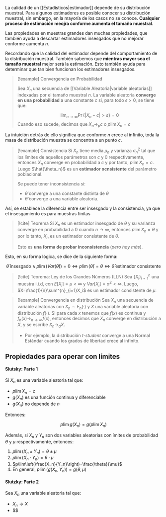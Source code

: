 
La calidad de un [[Estadísticos|estimador]] depende de su distribución muestral. Para algunos estimadores es posible conocer su distribución muestral, sin embargo, en la mayoría de los casos no se conoce.  **Cualquier proceso de estimación meojra conforme aumenta el tamaño muestral**. 

Las propiedades en muestras grandes dan muchas propiedades, que también ayuda a descartar estimadores insesgados que no mejorar conforme aumenta $n$. 

Recordando que la calidad del estimador depende del comportamiento de la distribución muestral. También sabemos que **mientras mayor sea el tamaño muestral** mejor será la estimación. Esto también ayuda para determinar que tan bien funcionan los estimadores insesgados. 

>[!example] Convergencia en Probabilidad 
>
>Sea $X_n$ una secuencia de [[Variable Aleatoria|variable aleatorias]] indexadas por el tamaño muestral $n$. La variable aleatoria **converge en una probabilidad** a una constante $c$ si, para todo $\epsilon>0$, se tiene que: 
>
>$$
\lim _{n \rightarrow \infty} \operatorname{Pr}\left\{\left|X_n-c\right|>\varepsilon\right\}=0$$
 Cuando eso sucede, decimos que $X_n\to_p c$ o $p\lim X_n=c$

La intuición detrás de ello significa que conforme *n* crece al infinito, toda la masa de distribución muestra se concentra a un punto $c$. 

>[!example] Consistencia 
>Si $X_n$ tiene media $\mu_n$ y varianza $\sigma^{2}_{n}$ tal que los límites de aquellos parámetros son $c$ y $0$ respectivamente, entonces $X_n$ converge en probabilidad a $c$ y por tanto, $p\lim X_n=c$. Luego $\hat{\theta_n}$ es un **estimador ocnsistente** del parámetro poblacional. 
>
>Se puede tener inconsistencia si: 
>
>- $\hat{\theta}$ converge a una constante distinta de $\theta$
>- $\hat{\theta}$ converge a una variable aleatoria. 


Así, se establece la diferencia entre ser insesgado y la consistencia, ya que el insesgamiento es para muestras finitas

>[!cite] Teorema 
>Si $X_n$ es un estimador insesgado de $\theta$ y su varianza converge en probabilidad a $0$ cuando $n\to\infty$, entonces $p\lim X_n=\theta$ y por lo tanto, $X_n$ es un estimador consistente de $\theta$. 
>
>Esto es **una forma de probar inconsistencia** (*pero hay más*).


Esto, en su forma lógica, se dice de la siguiente forma: 

$$\hat{\theta}\;\text{insesgado}\;\land\;p\lim(Var(\hat{\theta}))=0\iff p\lim(\hat{\theta})=\theta\iff\hat{\theta}\;\text{estimador consistente}$$

>[!cite] Teorema: Ley de los Grandes Números (LLN)
>Sea $\lbrace X_i\rbrace^{n}_{i=1}$ una muestra i.i.d, con $E[X_i]=\mu<\infty$ y $Var[X_i]=\sigma^2<\infty$. Luego, $X=\frac{1}{n}\sum^{n}_{i=1}X_i$ es un estimador consistente de $\mu$. 

>[!example] Convergencia en distribución 
>Sea $X_n$ una secuencia de variable aleatorias con $X_n\sim F_n(\cdot)$ y $X$ una variable aleatoria con distribución $f(\cdot)$. Si para cada $x$ tenemos que $f(x)$ es continua y $f_n(x)\to_{n\to\infty}f(x)$, entonces decimos que $X_n$ converge en distribución a $X$, y se escribe $X_n\to_d X$. 
>
>- Por ejemplo, la distribución *t-student* converge a una Normal Estándar cuando los grados de libertad crece al infinito. 


## Propiedades para operar con límites 

#### Slutsky: Parte 1 

Si $X_n$ es una variable aleatoria tal que: 

- $p\lim X_n=c$
- $g(X_n)$ es una función continua y diferenciable 
- $g(X_n)$ no depende de $n$

Entonces: 

$$p\lim g(X_n)=g(p\lim X_n)$$

Además, si $X_n$ y $Y_n$ son dos variables aleatorias con ímites de probabilidad $\theta$ y $\mu$ respectivamente, entonces: 

1. $p\lim(X_n\pm Y_n)=\theta\pm\mu$
2. $p\lim(X_n\cdot Y_n)=\theta\cdot\mu$
3. $p\lim\left(\frac{X_n}{Y_n}\right)=\frac{\theta}{\mu}$
4. En general, $p\lim (g(X_n, Y_n))=g(\theta, \mu)$ 

#### Slutzky: Parte 2 


Sea $X_n$ una variable aleatoria tal que: 

- $X_n\to X$
- $$


